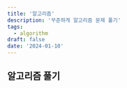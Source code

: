 ```yaml
---
title: '알고리즘'
description: '꾸준하게 알고리즘 문제 풀기'
tags:
  - algorithm
draft: false
date: '2024-01-10'
---
```


## 알고리즘 풀기
